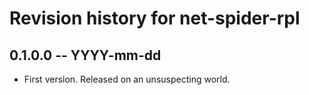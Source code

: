 # Revision history for net-spider-rpl

## 0.1.0.0  -- YYYY-mm-dd

* First version. Released on an unsuspecting world.
